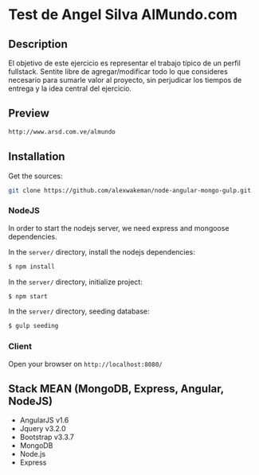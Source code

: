 # Test de Angel Silva AlMundo.com

## Description
El objetivo de este ejercicio es representar el trabajo típico de un perfil fullstack.
Sentite libre de agregar/modificar todo lo que consideres necesario para sumarle valor al proyecto, sin perjudicar los tiempos de entrega y la idea central del ejercicio.

## Preview
```bash
http://www.arsd.com.ve/almundo
```

## Installation

Get the sources:
```bash
git clone https://github.com/alexwakeman/node-angular-mongo-gulp.git
```

### NodeJS

In order to start the nodejs server, we need express and mongoose dependencies.

In the `server/` directory, install the nodejs dependencies:
```bash
$ npm install
```

In the `server/` directory, initialize project:
```bash
$ npm start
```

In the `server/` directory, seeding database:
```bash
$ gulp seeding
```

### Client

Open your browser on `http://localhost:8080/`

## Stack MEAN (MongoDB, Express, Angular, NodeJS)

* AngularJS v1.6
* Jquery v3.2.0
* Bootstrap v3.3.7
* MongoDB 
* Node.js
* Express